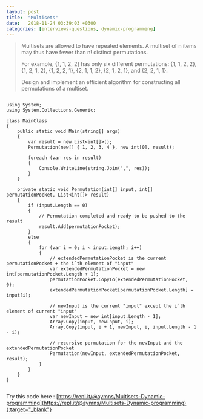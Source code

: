 ```yaml
---
layout: post
title:  "Multisets"
date:   2018-11-24 03:39:03 +0300
categories: [interviews-questions, dynamic-programming]
---
```


> Multisets are allowed to have repeated elements. A multiset of n items may thus have fewer than n! distinct permutations.
>
> For example, {1, 1, 2, 2} has only six different permutations: {1, 1, 2, 2}, {1, 2, 1, 2}, {1, 2, 2, 1}, {2, 1, 1, 2}, {2, 1, 2, 1}, and {2, 2, 1, 1}.
>
> Design and implement an efficient algorithm for constructing all permutations of a multiset.

~~~

using System;
using System.Collections.Generic;

class MainClass
{
    public static void Main(string[] args)
    {
        var result = new List<int[]>();
        Permutation(new[] { 1, 2, 3, 4 }, new int[0], result);

        foreach (var res in result)
        {
            Console.WriteLine(string.Join(",", res));
        }
    }

    private static void Permutation(int[] input, int[] permutationPocket, List<int[]> result)
    {
        if (input.Length == 0)
        {
            // Permutation completed and ready to be pushed to the result
            result.Add(permutationPocket);
        }
        else
        {
            for (var i = 0; i < input.Length; i++)
            {
                // extendedPermutationPocket is the current permutationPocket + the i`th element of "input"
                var extendedPermutationPocket = new int[permutationPocket.Length + 1];
                permutationPocket.CopyTo(extendedPermutationPocket, 0);
                extendedPermutationPocket[permutationPocket.Length] = input[i];

                // newInput is the current "input" except the i`th element of current "input"
                var newInput = new int[input.Length - 1];
                Array.Copy(input, newInput, i);
                Array.Copy(input, i + 1, newInput, i, input.Length - 1 - i);

                // recursive permutation for the newInput and the extendedPermutationPocket
                Permutation(newInput, extendedPermutationPocket, result);
            }
        }
    }
}


~~~

Try this code here : [https://repl.it/@aymns/Multisets-Dynamic-programming](https://repl.it/@aymns/Multisets-Dynamic-programming){:target="_blank"}
